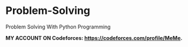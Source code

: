 # Problem-Solving
Problem Solving With Python Programming


**MY ACCOUNT ON Codeforces:
https://codeforces.com/profile/MeMe.**

